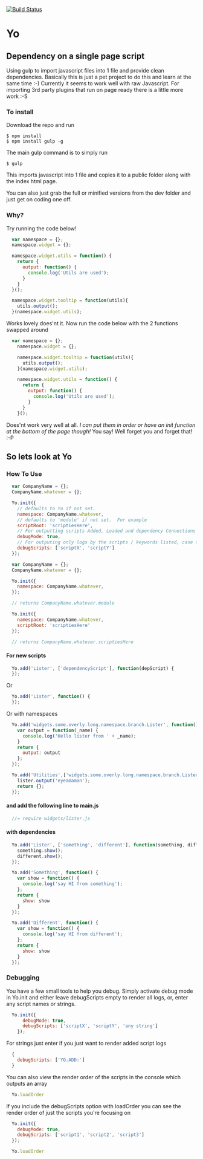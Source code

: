 
[![Build Status](https://travis-ci.org/PocketNinjaDesign/Yo.svg?branch=master)](https://travis-ci.org/PocketNinjaDesign/Yo)

# Yo

## Dependency on a single page script

Using gulp to import javascript files into 1 file and provide clean dependencies.
Basically this is just a pet project to do this and learn at the same time :-)
Currently it seems to work well with raw Javascript.  For importing 3rd party plugins that run on page ready there is a little more work :-S

### To install

Download the repo and run

```
$ npm install
$ npm install gulp -g
```

The main gulp command is to simply run

```
$ gulp
```

This imports javascript into 1 file and copies it to a public folder along with the index html page.

You can also just grab the full or minified versions from the dev folder and just get on coding one off.

### Why?

Try running the code below!

```javascript
  var namespace = {};
  namespace.widget = {};

  namespace.widget.utils = function() {
    return {
      output: function() {
        console.log('Utils are used');
      }
    }
  }();

  namespace.widget.tooltip = function(utils){
    utils.output();
  }(namespace.widget.utils);
```

Works lovely does'nt it.  Now run the code below with the 2 functions swapped around

```javascript
  var namespace = {};
    namespace.widget = {};

    namespace.widget.tooltip = function(utils){
      utils.output();
    }(namespace.widget.utils);

    namespace.widget.utils = function() {
      return {
        output: function() {
          console.log('Utils are used');
        }
      }
    }();
```

Does'nt work very well at all.  *I can put them in order or have an init function at the bottom of the page though!* You say!
Well forget you and forget that! :-P

## So lets look at Yo

### How To Use

```javascript
  var CompanyName = {};
  CompanyName.whatever = {};

  Yo.init({
    // defaults to Yo if not set.
    namespace: CompanyName.whatever,
    // defaults to 'module' if not set.  For example
    scriptRoot: 'scriptiesHere',
    // For outputting scripts Added, Loaded and dependency Connections
    debugMode: true,
    // For outputing only logs by the scripts / keywords listed, case sensitive
    debugScripts: ['scriptX', 'scriptY']
  });
```


```javascript
  var CompanyName = {};
  CompanyName.whatever = {};

  Yo.init({
    namespace: CompanyName.whatever,
  });

  // returns CompanyName.whatever.module

  Yo.init({
    namespace: CompanyName.whatever,
    scriptRoot: 'scriptiesHere'
  });

  // returns CompanyName.whatever.scriptiesHere
```




#### For new scripts

```javascript
  Yo.add('Lister', ['dependencyScript'], function(depScript) {
  });
```

Or

```javascript
  Yo.add('Lister', function() {
  });
```

Or with namespaces

```javascript
  Yo.add('widgets.some.overly.long.namespace.branch.Lister', function() {
    var output = function(_name) {
      console.log('Hello lister from ' + _name);
    }
    return {
      output: output
    };
  });

  Yo.add('Utilities',['widgets.some.overly.long.namespace.branch.Lister'], function(lister) {
    lister.output('eyeamaman');
    return {};
  });
```

#### and add the following line to main.js

```javascript
  //= require widgets/lister.js
```


#### with dependencies

```javascript
  Yo.add('Lister', ['something', 'different'], function(something, different) {
    something.show();
    different.show();
  });

  Yo.add('Something', function() {
    var show = function() {
      console.log('say HI from something');
    };
    return {
      show: show
    }
  });

  Yo.add('Different', function() {
    var show = function() {
      console.log('say HI from different');
    };
    return {
      show: show
    }
  });
```

### Debugging

You have a few small tools to help you debug.  Simply activate debug mode in Yo.init and either leave debugScripts empty to render all logs, or, enter any script names or strings.

```javascript
  Yo.init({
      debugMode: true,
      debugScripts: ['scriptX', 'scriptY', 'any string']
    });
```

For strings just enter if you just want to render added script logs

```javascript
  {
    debugScripts: ['YO.ADD:']
  }
```

You can also view the render order of the scripts in the console which outputs an array

```javascript
  Yo.loadOrder
```

If you include the debugScripts option with loadOrder you can see the render order of just the scripts you're focusing on

```javascript
  Yo.init({
    debugMode: true,
    debugScripts: ['script1', 'script2', 'script3']
  });

  Yo.loadOrder
```
